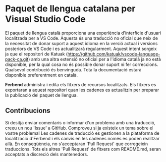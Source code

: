 # Paquet de llengua catalana per Visual Studio Code
El paquet de llengua català proporciona una experiència d'interfície d'usuari localitzada per a VS Code. Aquesta és una traducció no oficial que neix de la necessitat de donar suport a aquest idioma en la versió actual i versions posteriors de VS Code i es actualitzarà regularment.
Aquest intent sorgeix ja que el repositori de Katuak (https://github.com/katuak/vscode-language-pack-ca.git) amb una altra extensió no oficial per a l'idioma català ja no està disponible, per la qual cosa no és possible donar suport ni fer correccions. Qualsevol contribució és benvinguda. Tota la documentació estarà disponible preferentment en català.

**Ferbend** administra i edita els fitxers de recursos localitzats. Els fitxers es exportaran a aquest repositori quan les cadenes es actualitzin per preparar la publicació del paquet de llengua.

## Contribucions
Si desitja enviar comentaris o informar d'un problema amb una traducció, creeu un nou 'Issue' a GitHub. Comproveu si ja existeix un tema sobre el vostre problema! Les cadenes de traducció es gestionen a la plataforma de localització d'Ferbend i els canvis en les cadenes només es poden realitzar allà. En conseqüència, no s'acceptaran 'Pull Request' que corregeixin traduccions. Tots els altres 'Pull Request' de fitxers com README.md, seran acceptats a discreció dels mantenedors.
